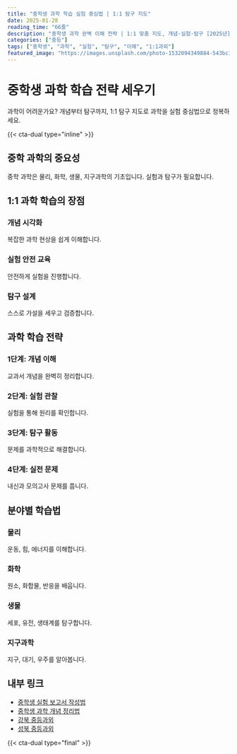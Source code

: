```yaml
---
title: "중학생 과학 학습 실험 중심법 | 1:1 탐구 지도"
date: 2025-01-28
reading_time: "66줄"
description: "중학생 과학 완벽 이해 전략 | 1:1 맞춤 지도, 개념·실험·탐구 [2025년]"
categories: ["중등"]
tags: ["중학생", "과학", "실험", "탐구", "이해", "1:1과외"]
featured_image: "https://images.unsplash.com/photo-1532094349884-543bc11b234d?w=1200&h=630&fit=crop"
---
```


# 중학생 과학 학습 전략 세우기

과학이 어려운가요? 개념부터 탐구까지, 1:1 탐구 지도로 과학을 실험 중심법으로 정복하세요.

{{< cta-dual type="inline" >}}

## 중학 과학의 중요성

중학 과학은 물리, 화학, 생물, 지구과학의 기초입니다. 실험과 탐구가 필요합니다.

## 1:1 과학 학습의 장점

### 개념 시각화
복잡한 과학 현상을 쉽게 이해합니다.

### 실험 안전 교육
안전하게 실험을 진행합니다.

### 탐구 설계
스스로 가설을 세우고 검증합니다.

## 과학 학습 전략

### 1단계: 개념 이해
교과서 개념을 완벽히 정리합니다.

### 2단계: 실험 관찰
실험을 통해 원리를 확인합니다.

### 3단계: 탐구 활동
문제를 과학적으로 해결합니다.

### 4단계: 실전 문제
내신과 모의고사 문제를 풉니다.

## 분야별 학습법

### 물리
운동, 힘, 에너지를 이해합니다.

### 화학
원소, 화합물, 반응을 배웁니다.

### 생물
세포, 유전, 생태계를 탐구합니다.

### 지구과학
지구, 대기, 우주를 알아봅니다.

## 내부 링크
- [중학생 실험 보고서 작성법](../../middle/middle-lab-report/)
- [중학생 과학 개념 정리법](../../middle/middle-science-concepts/)
- [강북 중등과외](../../local/gangbuk-middle/)
- [성북 중등과외](../../local/seongbuk-middle/)

{{< cta-dual type="final" >}}
